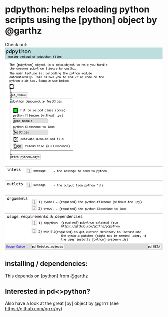 # pdpython: helps reloading python scripts using the [python] object by @garthz

Check out:
![pdpython-help.pd](https://raw.githubusercontent.com/PedroLopes/pd-plopes/master/plopes/screenshots_how_to_use/pdpython.png)

## installing / dependencies:
This depends on [python] from @garthz

## Interested in pd<>python?
Also have a look at the great [py] object by @grrrr (see https://github.com/grrrr/py)
